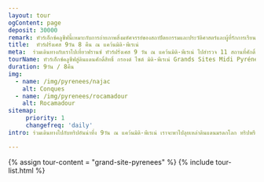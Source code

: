 ```yaml
---
layout: tour
ogContent: page
deposit: 30000
remark: ทัวร์เอ็กซ์คลูซีฟนี้เหมาะกับการถ่ายภาพสิ่งมหัศจรรย์ของสถาปัตยกรรมและประวัติศาสตร์และผู้ที่รักการเรียนรู้และสนุกกับการค้นพบมรดกโลก รีบสำรองที่นั่งเพราะทริปนี้รับจำนวนจำกัด!!
title:  ทัวร์ฝรั่งเศส 9วัน 8 คืน ณ แคว้นมิดิ-พีเรเน่
meta:  ร่วมเดินทางกับเราไปเที่ยวฟรานซ์ ทัวร์ฝรั่งเศส 9 วัน ณ แคว้นมิดิ-พีเรเน่ ไปสำรวจ 11 สถานที่ศักดิ์สิทธิ์ที่เป็นมรดกโลก รอคคามาดูร์ Rocamadour, คาออร์ Cahors, กองค์ Conques และลูร์ด Lourdes
tourName: ทัวร์เอ็กซ์คลูซีฟสู่ดินแดนศักดิ์สิทธิ์ กรองด์ ไซต์ มิดิ-พีเรเน่ Grands Sites Midi Pyrénées
duration: 9วัน / 8คืน
img: 
  - name: /img/pyrenees/najac
    alt: Conques
  - name: /img/pyrenees/rocamadour
    alt: Rocamadour
sitemap:
     priority: 1
     changefreq: 'daily'    
intro: ร่วมเดินทางไปกับทริปอันน่าทึ่ง 9วัน ณ แคว้นมิดิ-พีเรเน่ เราจะพาไปลุยเหล่าดินแดนมรดกโลก ทริปพรีเมี่ยมทริปนี้จะพาคุณไปค้นพบกองค์ Conques เมืองมรดกแห่งสถาปัตยกรรม, รอคคามาดูร์ Rocamadour 7 สถานที่ศักดิ์สิทธิ์ในหมู่บ้านแห่งนักแสวงบุญ, ลูร์ด Lourdes สถานที่แสวงบุญใหญ่เป็นอันดับ 2 รองจากกรุงโรม, เดินตามรอยเส้นทางแสวงบุญของเซนต์ เจมส์ ณ แซ็งต์แบร์ทรอง เดอ คอมเมน St. Bertrand-de-Commingues, โบสถ์แซ็งต์-จุสต์แห่งวาลคาเบรีย Saint-Just Basilica of Valcabrère และอีกสถานที่น่าทึ่งมากมายรอคุณไปค้นพบกับเราที่แคว้นมิดิ-พีเรเน่

---
```

{% assign tour-content = "grand-site-pyrenees" %}
{% include tour-list.html %}











